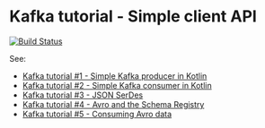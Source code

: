 # Kafka tutorial - Simple client API

[![Build Status](https://travis-ci.com/aseigneurin/kafka-tutorial-simple-client.svg?branch=master)](https://travis-ci.com/aseigneurin/kafka-tutorial-simple-client)

See:
- [Kafka tutorial #1 - Simple Kafka producer in Kotlin](https://aseigneurin.github.io/2018/08/01/kafka-tutorial-1-simple-producer-in-kotlin.html)
- [Kafka tutorial #2 - Simple Kafka consumer in Kotlin](https://aseigneurin.github.io/2018/08/01/kafka-tutorial-2-simple-consumer-in-kotlin.html)
- [Kafka tutorial #3 - JSON SerDes](https://aseigneurin.github.io/2018/08/01/kafka-tutorial-3-json-serdes.html)
- [Kafka tutorial #4 - Avro and the Schema Registry](https://aseigneurin.github.io/2018/08/02/kafka-tutorial-4-avro-and-schema-registry.html)
- [Kafka tutorial #5 - Consuming Avro data](https://aseigneurin.github.io/2018/08/03/kafka-tutorial-5-consuming-avro.html)
